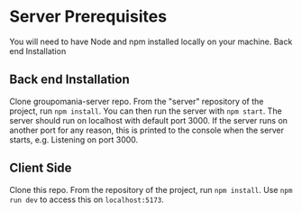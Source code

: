 # Server Prerequisites

You will need to have Node and npm installed locally on your machine.
Back end Installation

## Back end Installation

Clone groupomania-server repo. From the "server" repository of the project, run `npm install`. You can then run the server with `npm start`. The server should run on localhost with default port 3000. If the server runs on another port for any reason, this is printed to the console when the server starts, e.g. Listening on port 3000.

## Client Side

Clone this repo. From the repository of the project, run `npm install`. Use `npm run dev` to access this on `localhost:5173`.
